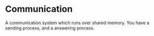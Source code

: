 # Communication

A communication system which runs over shared memory. You have a sending process,
and a answering process.